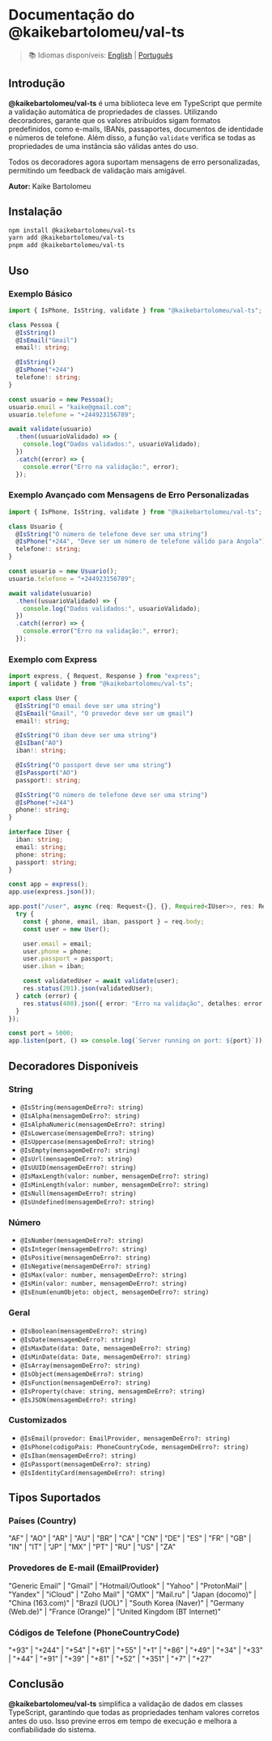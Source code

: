 # Documentação do @kaikebartolomeu/val-ts

> 📚 Idiomas disponíveis: [English](README.md) | [Português](README.pt.md)

## Introdução

**@kaikebartolomeu/val-ts** é uma biblioteca leve em TypeScript que permite a validação automática de propriedades de classes. Utilizando decoradores, garante que os valores atribuídos sigam formatos predefinidos, como e-mails, IBANs, passaportes, documentos de identidade e números de telefone. Além disso, a função `validate` verifica se todas as propriedades de uma instância são válidas antes do uso.

Todos os decoradores agora suportam mensagens de erro personalizadas, permitindo um feedback de validação mais amigável.

**Autor:** Kaike Bartolomeu

## Instalação

```sh
npm install @kaikebartolomeu/val-ts
yarn add @kaikebartolomeu/val-ts
pnpm add @kaikebartolomeu/val-ts
```

## Uso

### Exemplo Básico

```typescript
import { IsPhone, IsString, validate } from "@kaikebartolomeu/val-ts";

class Pessoa {
  @IsString()
  @IsEmail("Gmail")
  email!: string;

  @IsString()
  @IsPhone("+244")
  telefone!: string;
}

const usuario = new Pessoa();
usuario.email = "kaike@gmail.com";
usuario.telefone = "+244923156789";

await validate(usuario)
  .then((usuarioValidado) => {
    console.log("Dados validados:", usuarioValidado);
  })
  .catch((error) => {
    console.error("Erro na validação:", error);
  });
```

### Exemplo Avançado com Mensagens de Erro Personalizadas

```typescript
import { IsPhone, IsString, validate } from "@kaikebartolomeu/val-ts";

class Usuario {
  @IsString("O número de telefone deve ser uma string")
  @IsPhone("+244", "Deve ser um número de telefone válido para Angola")
  telefone!: string;
}

const usuario = new Usuario();
usuario.telefone = "+244923156789";

await validate(usuario)
  .then((usuarioValidado) => {
    console.log("Dados validados:", usuarioValidado);
  })
  .catch((error) => {
    console.error("Erro na validação:", error);
  });
```

### Exemplo com Express

```typescript
import express, { Request, Response } from "express";
import { validate } from "@kaikebartolomeu/val-ts";

export class User {
  @IsString("O email deve ser uma string")
  @IsEmail("Gmail", "O provedor deve ser um gmail")
  email!: string;

  @IsString("O iban deve ser uma string")
  @IsIban("AO")
  iban!: string;

  @IsString("O passport deve ser uma string")
  @IsPassport("AO")
  passport!: string;

  @IsString("O número de telefone deve ser uma string")
  @IsPhone("+244")
  phone!: string;
}

interface IUser {
  iban: string;
  email: string;
  phone: string;
  passport: string;
}

const app = express();
app.use(express.json());

app.post("/user", async (req: Request<{}, {}, Required<IUser>>, res: Response) => {
  try {
    const { phone, email, iban, passport } = req.body;
    const user = new User();

    user.email = email;
    user.phone = phone;
    user.passport = passport;
    user.iban = iban;

    const validatedUser = await validate(user);
    res.status(201).json(validatedUser);
  } catch (error) {
    res.status(400).json({ error: "Erro na validação", detalhes: error });
  }
});

const port = 5000;
app.listen(port, () => console.log(`Server running on port: ${port}`));
```

## Decoradores Disponíveis

### String

- `@IsString(mensagemDeErro?: string)`
- `@IsAlpha(mensagemDeErro?: string)`
- `@IsAlphaNumeric(mensagemDeErro?: string)`
- `@IsLowercase(mensagemDeErro?: string)`
- `@IsUppercase(mensagemDeErro?: string)`
- `@IsEmpty(mensagemDeErro?: string)`
- `@IsUrl(mensagemDeErro?: string)`
- `@IsUUID(mensagemDeErro?: string)`
- `@IsMaxLength(valor: number, mensagemDeErro?: string)`
- `@IsMinLength(valor: number, mensagemDeErro?: string)`
- `@IsNull(mensagemDeErro?: string)`
- `@IsUndefined(mensagemDeErro?: string)`

### Número

- `@IsNumber(mensagemDeErro?: string)`
- `@IsInteger(mensagemDeErro?: string)`
- `@IsPositive(mensagemDeErro?: string)`
- `@IsNegative(mensagemDeErro?: string)`
- `@IsMax(valor: number, mensagemDeErro?: string)`
- `@IsMin(valor: number, mensagemDeErro?: string)`
- `@IsEnum(enumObjeto: object, mensagemDeErro?: string)`

### Geral

- `@IsBoolean(mensagemDeErro?: string)`
- `@IsDate(mensagemDeErro?: string)`
- `@IsMaxDate(data: Date, mensagemDeErro?: string)`
- `@IsMinDate(data: Date, mensagemDeErro?: string)`
- `@IsArray(mensagemDeErro?: string)`
- `@IsObject(mensagemDeErro?: string)`
- `@IsFunction(mensagemDeErro?: string)`
- `@IsProperty(chave: string, mensagemDeErro?: string)`
- `@IsJSON(mensagemDeErro?: string)`

### Customizados

- `@IsEmail(provedor: EmailProvider, mensagemDeErro?: string)`
- `@IsPhone(codigoPais: PhoneCountryCode, mensagemDeErro?: string)`
- `@IsIban(mensagemDeErro?: string)`
- `@IsPassport(mensagemDeErro?: string)`
- `@IsIdentityCard(mensagemDeErro?: string)`

## Tipos Suportados

### Países (Country)

"AF" | "AO" | "AR" | "AU" | "BR" | "CA" | "CN" | "DE" | "ES" | "FR" | "GB" | "IN" | "IT" | "JP" | "MX" | "PT" | "RU" | "US" | "ZA"

### Provedores de E-mail (EmailProvider)

"Generic Email" | "Gmail" | "Hotmail/Outlook" | "Yahoo" | "ProtonMail" | "Yandex" | "iCloud" | "Zoho Mail" | "GMX" | "Mail.ru" | "Japan (docomo)" | "China (163.com)" | "Brazil (UOL)" | "South Korea (Naver)" | "Germany (Web.de)" | "France (Orange)" | "United Kingdom (BT Internet)"

### Códigos de Telefone (PhoneCountryCode)

"+93" | "+244" | "+54" | "+61" | "+55" | "+1" | "+86" | "+49" | "+34" | "+33" | "+44" | "+91" | "+39" | "+81" | "+52" | "+351" | "+7" | "+27"

## Conclusão

**@kaikebartolomeu/val-ts** simplifica a validação de dados em classes TypeScript, garantindo que todas as propriedades tenham valores corretos antes do uso. Isso previne erros em tempo de execução e melhora a confiabilidade do sistema.
